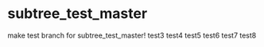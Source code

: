 # subtree_test_master
make test branch for subtree_test_master!
test3
test4
test5
test6
test7
test8
